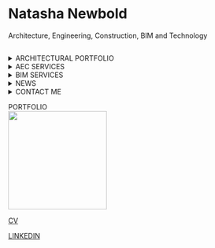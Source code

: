 # Natasha Newbold
Architecture, Engineering, Construction, BIM and Technology

##

<details>
<summary>ARCHITECTURAL PORTFOLIO</summary>
  <h3>Architectual<br>
  <h3>BIM<br>
  <h3>Construction<br>
  <h3>Engineering<br>
</details>

<details>
<summary>AEC SERVICES</summary>
  <p>Architecture and Planning<br>
  <p>Facilities Management<br>
  <p>Construction and Infrastructure Consultation<br>
</details>

<details>
<summary>BIM SERVICES</summary>
  <H3>What is BIM?<br>
  <H3>What is BIM LOD? (Level of development)<br>
  <H3>LOD 100<br>
  <H3>LOD 200<br>
  <H3>LOD 300<br>
  <H3>LOD 400<br>
  <H3>LOD 500<br>
</details>

<details>
<summary>NEWS</summary>
  <p><br>
</details>
    
<details>
<summary>CONTACT ME</summary>
  <p>You can reach me at natashanewboldlondon@gmail.com<br>
</details>

PORTFOLIO <br>
<img src="https://github.com/natnew/Professional-Portfolio/blob/main/Renovation.JPG" height="200"/>

[CV]()

[LINKEDIN](https://www.linkedin.com/in/natasha-newbold/)
